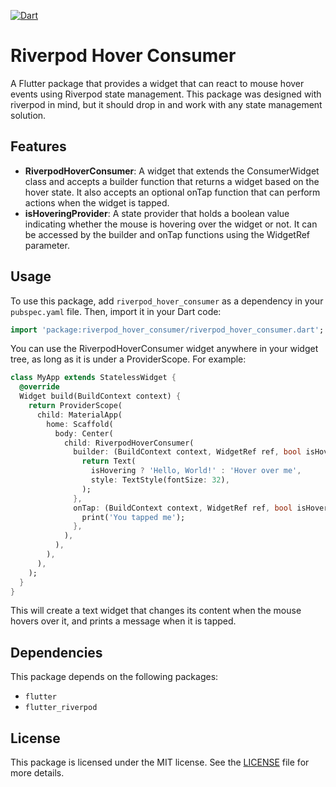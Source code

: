 [![Dart](https://github.com/noskap/riverpod_hover_consumer/actions/workflows/dart.yml/badge.svg)](https://github.com/noskap/riverpod_hover_consumer/actions/workflows/dart.yml)
# Riverpod Hover Consumer

A Flutter package that provides a widget that can react to mouse hover events using Riverpod state management.
This package was designed with riverpod in mind, but it should drop in and work with any
state management solution.

## Features

- **RiverpodHoverConsumer**: A widget that extends the ConsumerWidget class and accepts a builder function that returns a widget based on the hover state. It also accepts an optional onTap function that can perform actions when the widget is tapped.
- **isHoveringProvider**: A state provider that holds a boolean value indicating whether the mouse is hovering over the widget or not. It can be accessed by the builder and onTap functions using the WidgetRef parameter.

## Usage

To use this package, add `riverpod_hover_consumer` as a dependency in your `pubspec.yaml` file. Then, import it in your Dart code:

```dart 
import 'package:riverpod_hover_consumer/riverpod_hover_consumer.dart';
```

You can use the RiverpodHoverConsumer widget anywhere in your widget tree, as long as it is under a ProviderScope. For example:

```dart
class MyApp extends StatelessWidget {
  @override
  Widget build(BuildContext context) {
    return ProviderScope(
      child: MaterialApp(
        home: Scaffold(
          body: Center(
            child: RiverpodHoverConsumer(
              builder: (BuildContext context, WidgetRef ref, bool isHovering) {
                return Text(
                  isHovering ? 'Hello, World!' : 'Hover over me',
                  style: TextStyle(fontSize: 32),
                );
              },
              onTap: (BuildContext context, WidgetRef ref, bool isHovering) {
                print('You tapped me');
              },
            ),
          ),
        ),
      ),
    );
  }
}
```

This will create a text widget that changes its content when the mouse hovers over it, and prints a message when it is tapped.

## Dependencies

This package depends on the following packages:

- `flutter`
- `flutter_riverpod`

## License

This package is licensed under the MIT license. See the [LICENSE](^1^) file for more details.